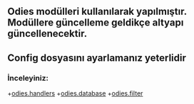 ## Odies modülleri kullanılarak yapılmıştır. Modüllere güncelleme geldikçe altyapı güncellenecektir.

## Config dosyasını ayarlamanız yeterlidir

### İnceleyiniz:

+[odies.handlers](https://www.npmjs.com/package/odies.handlers)
+[odies.database](https://www.npmjs.com/package/odies.database)
+[odies.filter](https://www.npmjs.com/package/odies.filter)
